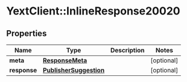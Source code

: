 # YextClient::InlineResponse20020

## Properties
Name | Type | Description | Notes
------------ | ------------- | ------------- | -------------
**meta** | [**ResponseMeta**](ResponseMeta.md) |  | [optional] 
**response** | [**PublisherSuggestion**](PublisherSuggestion.md) |  | [optional] 


